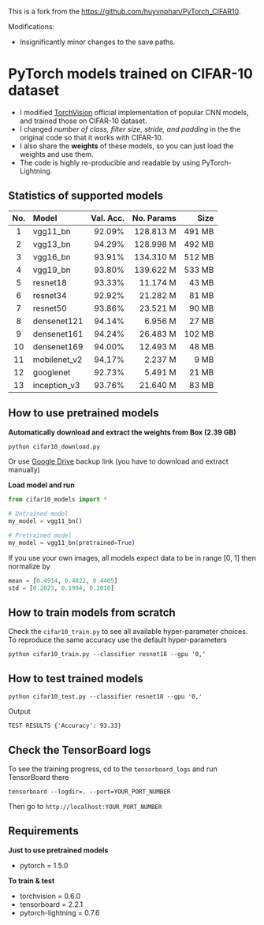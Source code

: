 This is a fork from the https://github.com/huyvnphan/PyTorch_CIFAR10.

Modifications:

- Insignificantly minor changes to the save paths.

# PyTorch models trained on CIFAR-10 dataset
- I modified [TorchVision](https://pytorch.org/docs/stable/torchvision/models.html) official implementation of popular CNN models, and trained those on CIFAR-10 dataset.
- I changed *number of class, filter size, stride, and padding* in the the original code so that it works with CIFAR-10.
- I also share the **weights** of these models, so you can just load the weights and use them.
- The code is highly re-producible and readable by using PyTorch-Lightning.

## Statistics of supported models
| No. |     Model    | Val. Acc. | No. Params |   Size |
|:---:|:-------------|----------:|-----------:|-------:|
| 1   | vgg11_bn     |   92.09%  |  128.813 M | 491 MB |
| 2   | vgg13_bn     |   94.29%  |  128.998 M | 492 MB |
| 3   | vgg16_bn     |   93.91%  |  134.310 M | 512 MB |
| 4   | vgg19_bn     |   93.80%  |  139.622 M | 533 MB |
| 5   | resnet18     |   93.33%  |   11.174 M |  43 MB |
| 6   | resnet34     |   92.92%  |   21.282 M |  81 MB |
| 7   | resnet50     |   93.86%  |   23.521 M |  90 MB |
| 8   | densenet121  |   94.14%  |    6.956 M |  27 MB |
| 9   | densenet161  |   94.24%  |   26.483 M | 102 MB |
| 10  | densenet169  |   94.00%  |   12.493 M |  48 MB |
| 11  | mobilenet_v2 |   94.17%  |    2.237 M |   9 MB |
| 12  | googlenet    |   92.73%  |    5.491 M |  21 MB |
| 13  | inception_v3 |   93.76%  |   21.640 M |  83 MB |

## How to use pretrained models

**Automatically download and extract the weights from Box (2.39 GB)**
```python
python cifar10_download.py
```
Or use [Google Drive](https://drive.google.com/file/d/11DDSbPqFXLzooIv6YPmXuKRIZJ24808g/view?usp=sharing) backup link (you have to download and extract manually)

**Load model and run**
```python
from cifar10_models import *

# Untrained model
my_model = vgg11_bn()

# Pretrained model
my_model = vgg11_bn(pretrained=True)
```

If you use your own images, all models expect data to be in range [0, 1] then normalize by
```python
mean = [0.4914, 0.4822, 0.4465]
std = [0.2023, 0.1994, 0.2010]
```

## How to train models from scratch
Check the `cifar10_train.py` to see all available hyper-parameter choices.
To reproduce the same accuracy use the default hyper-parameters

`python cifar10_train.py --classifier resnet18 --gpu '0,'`

## How to test trained models
`python cifar10_test.py --classifier resnet18 --gpu '0,'`

Output

`TEST RESULTS
{'Accuracy': 93.33}`

## Check the TensorBoard logs
To see the training progress, cd to the `tensorboard_logs` and run TensorBoard there

`tensorboard --logdir=. --port=YOUR_PORT_NUMBER`

Then go to
`http://localhost:YOUR_PORT_NUMBER`

## Requirements
**Just to use pretrained models**
- pytorch = 1.5.0

**To train & test**
- torchvision = 0.6.0
- tensorboard = 2.2.1
- pytorch-lightning = 0.7.6

